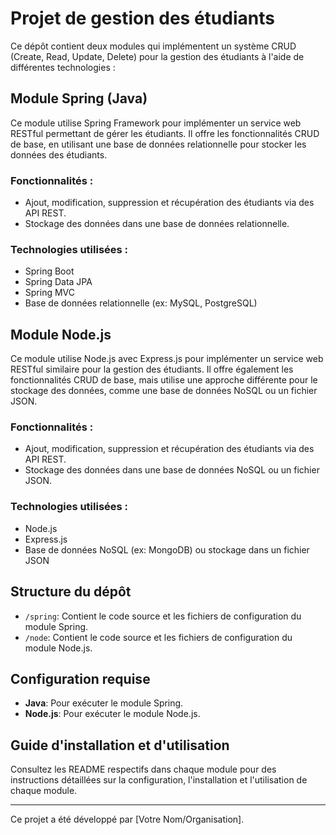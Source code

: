 # Projet de gestion des étudiants

Ce dépôt contient deux modules qui implémentent un système CRUD (Create, Read, Update, Delete) pour la gestion des étudiants à l'aide de différentes technologies :

## Module Spring (Java)

Ce module utilise Spring Framework pour implémenter un service web RESTful permettant de gérer les étudiants. Il offre les fonctionnalités CRUD de base, en utilisant une base de données relationnelle pour stocker les données des étudiants.

### Fonctionnalités :
- Ajout, modification, suppression et récupération des étudiants via des API REST.
- Stockage des données dans une base de données relationnelle.

### Technologies utilisées :
- Spring Boot
- Spring Data JPA
- Spring MVC
- Base de données relationnelle (ex: MySQL, PostgreSQL)

## Module Node.js

Ce module utilise Node.js avec Express.js pour implémenter un service web RESTful similaire pour la gestion des étudiants. Il offre également les fonctionnalités CRUD de base, mais utilise une approche différente pour le stockage des données, comme une base de données NoSQL ou un fichier JSON.

### Fonctionnalités :
- Ajout, modification, suppression et récupération des étudiants via des API REST.
- Stockage des données dans une base de données NoSQL ou un fichier JSON.

### Technologies utilisées :
- Node.js
- Express.js
- Base de données NoSQL (ex: MongoDB) ou stockage dans un fichier JSON

## Structure du dépôt

- `/spring`: Contient le code source et les fichiers de configuration du module Spring.
- `/node`: Contient le code source et les fichiers de configuration du module Node.js.

## Configuration requise

- **Java**: Pour exécuter le module Spring.
- **Node.js**: Pour exécuter le module Node.js.

## Guide d'installation et d'utilisation

Consultez les README respectifs dans chaque module pour des instructions détaillées sur la configuration, l'installation et l'utilisation de chaque module.

---

Ce projet a été développé par [Votre Nom/Organisation].
